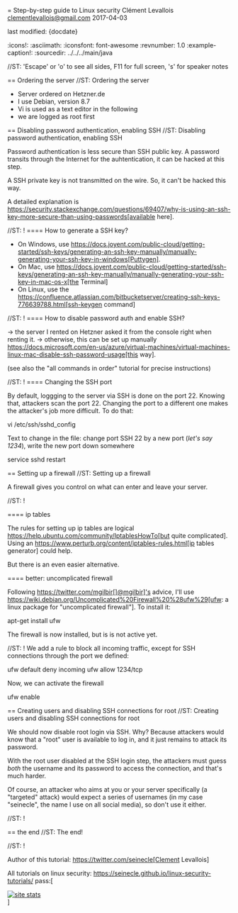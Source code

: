 = Step-by-step guide to Linux security
Clément Levallois <clementlevallois@gmail.com>
2017-04-03

last modified: {docdate}

:icons!:
:asciimath:
:iconsfont:   font-awesome
:revnumber: 1.0
:example-caption!:
:sourcedir: ../../../main/java

//ST: 'Escape' or 'o' to see all sides, F11 for full screen, 's' for speaker notes

== Ordering the server
//ST: Ordering the server

- Server ordered on Hetzner.de
- I use Debian, version 8.7
- Vi is used as a text editor in the following
- we are logged as root first

== Disabling password authentication, enabling SSH
//ST: Disabling password authentication, enabling SSH

Password authentication is less secure than SSH public key. A password transits through the Internet for the auhtentication, it can be hacked at this step.

A SSH private key is not transmitted on the wire. So, it can't be hacked this way.

A detailed explanation is https://security.stackexchange.com/questions/69407/why-is-using-an-ssh-key-more-secure-than-using-passwords[available here].


//ST: !
==== How to generate a SSH key?

- On Windows, use https://docs.joyent.com/public-cloud/getting-started/ssh-keys/generating-an-ssh-key-manually/manually-generating-your-ssh-key-in-windows[Puttygen].
- On Mac, use https://docs.joyent.com/public-cloud/getting-started/ssh-keys/generating-an-ssh-key-manually/manually-generating-your-ssh-key-in-mac-os-x[the Terminal]
- On Linux, use the https://confluence.atlassian.com/bitbucketserver/creating-ssh-keys-776639788.html[ssh-keygen command]

//ST: !
==== How to disable password auth and enable SSH?

-> the server I rented on Hetzner asked it from the console right when renting it.
-> otherwise, this can be set up manually https://docs.microsoft.com/en-us/azure/virtual-machines/virtual-machines-linux-mac-disable-ssh-password-usage[this way].

(see also the "all commands in order" tutorial for precise instructions)

//ST: !
==== Changing the SSH port

By default, loggging to the server via SSH is done on the port 22. Knowing that, attackers scan the port 22. Changing the port to a different one makes the attacker's job more difficult. To do that:

 vi /etc/ssh/sshd_config

Text to change in the file: change port SSH 22 by a new port (*let's say 1234*), write the new port down somewhere

 service sshd restart


== Setting up a firewall
//ST: Setting up a firewall

A firewall gives you control on what can enter and leave your server.

//ST: !

==== ip tables

The rules for setting up ip tables are logical https://help.ubuntu.com/community/IptablesHowTo[but quite complicated]. Using an https://www.perturb.org/content/iptables-rules.html[ip tables generator] could help.

But there is an even easier alternative.

==== better: uncomplicated firewall

Following https://twitter.com/mgilbir[]@mgilbir]'s advice, I'll use https://wiki.debian.org/Uncomplicated%20Firewall%20%28ufw%29[ufw: a linux package for "uncomplicated firewall"]. To install it:

 apt-get install ufw

The firewall is now installed, but is is not active yet.

//ST: !
We add a rule to block all incoming traffic, except for SSH connections through the port we defined:

 ufw default deny incoming
 ufw allow 1234/tcp

Now, we can activate the firewall

 ufw enable


== Creating users and disabling SSH connections for root
//ST: Creating users and disabling SSH connections for root

We should now disable root login via SSH. Why? Because attackers would know that a "root" user is available to log in, and it just remains to attack its password.

With the root user disabled at the SSH login step, the attackers must guess *both* the username and its password to access the connection, and that's much harder.

Of course, an attacker who aims at you or your server specifically (a "targeted" attack) would expect a series of usernames (in my case "seinecle", the name I use on all social media), so don't use it either.

//ST: !



== the end
//ST: The end!

//ST: !

Author of this tutorial: https://twitter.com/seinecle[Clement Levallois]

All tutorials on linux security: https://seinecle.github.io/linux-security-tutorials/
pass:[    <!-- Start of StatCounter Code for Default Guide -->
    <script type="text/javascript">
        var sc_project = 11304288;
        var sc_invisible = 1;
        var sc_security = "4ace8383";
        var scJsHost = (("https:" == document.location.protocol) ?
            "https://secure." : "http://www.");
        document.write("<sc" + "ript type='text/javascript' src='" +
            scJsHost +
            "statcounter.com/counter/counter.js'></" + "script>");
    </script>
    <noscript><div class="statcounter"><a title="site stats"
    href="http://statcounter.com/" target="_blank"><img
    class="statcounter"
    src="//c.statcounter.com/11304288/0/4ace8383/1/" alt="site
    stats"></a></div></noscript>
    <!-- End of StatCounter Code for Default Guide -->]
